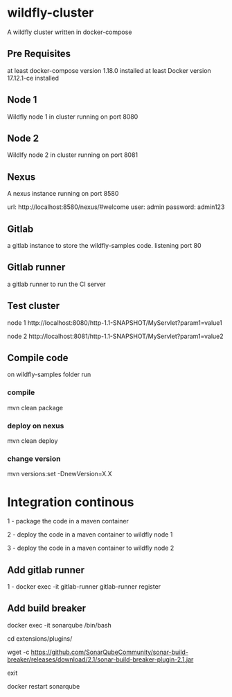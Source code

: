 # wildfly-cluster
A wildfly cluster written in docker-compose

## Pre Requisites
at least docker-compose version 1.18.0 installed
at least Docker version 17.12.1-ce installed

## Node 1
Wildfly node 1 in cluster running on port 8080

## Node 2
Wildlfy node 2 in cluster running on port 8081

## Nexus

A nexus instance running on port 8580

url: http://localhost:8580/nexus/#welcome
user: admin
password: admin123

## Gitlab
a gitlab instance to store the wildfly-samples code.
listening port 80

## Gitlab runner
a gitlab runner to run the CI server


## Test cluster

node 1
http://localhost:8080/http-1.1-SNAPSHOT/MyServlet?param1=value1

node 2
http://localhost:8081/http-1.1-SNAPSHOT/MyServlet?param1=value2

## Compile code

on wildfly-samples folder run

### compile
mvn clean package

### deploy on nexus
mvn clean deploy

### change version
mvn versions:set -DnewVersion=X.X


# Integration continous

1 - package the code in a maven container

2 - deploy the code in a maven container to wildfly node 1

3 - deploy the code in a maven container to wildfly node 2

## Add gitlab runner

1 - docker exec -it gitlab-runner gitlab-runner register

## Add build breaker

docker exec -it sonarqube /bin/bash

cd extensions/plugins/

wget -c https://github.com/SonarQubeCommunity/sonar-build-breaker/releases/download/2.1/sonar-build-breaker-plugin-2.1.jar

exit

docker restart sonarqube 